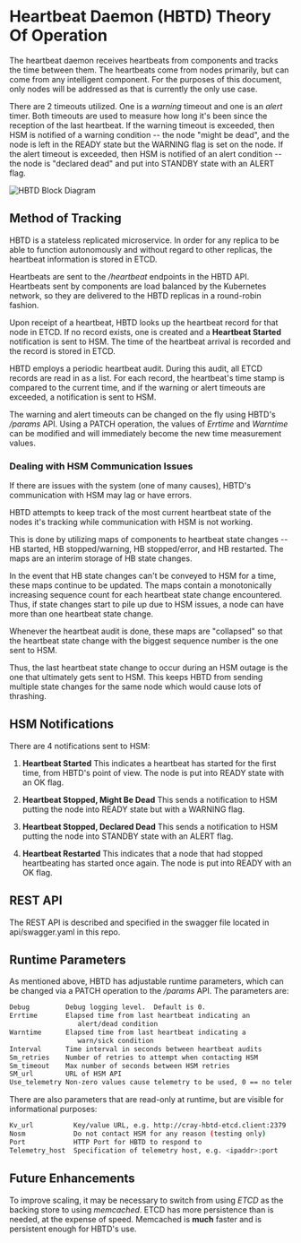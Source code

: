 # Heartbeat Daemon (HBTD) Theory Of Operation

The heartbeat daemon receives heartbeats from components and tracks the
time between them.   The heartbeats come from nodes primarily, but can come
from any intelligent component.  For the purposes of this document, only
nodes will be addressed as that is currently the only use case.

There are 2 timeouts utilized.  One is a *warning* timeout and one is an *alert*
timer.  Both timeouts are used to measure how long it's been since the
reception of the last heartbeat.   If the warning timeout is exceeded, then
HSM is notified of a warning condition -- the node "might be dead", and
the node is left in the READY state but the WARNING flag is set on the
node.  If the alert timeout is exceeded, then HSM is notified of an alert 
condition -- the node is "declared dead" and put into STANDBY state with
an ALERT flag.

![HBTD Block Diagram](HBTD_TOI.gif "HBTD Block Diagram")

## Method of Tracking

HBTD is a stateless replicated microservice.  In order for any replica to be
able to function autonomously and without regard to other replicas, the 
heartbeat information is stored in ETCD.

Heartbeats are sent to the */heartbeat* endpoints in the HBTD API.  
Heartbeats sent by components are load balanced by the Kubernetes network, 
so they are delivered to the HBTD replicas in a round-robin fashion.

Upon receipt of a heartbeat, HBTD looks up the heartbeat record for that 
node in ETCD.  If no record exists, one is created and a **Heartbeat
Started** notification is sent to HSM.   The time of the heartbeat arrival is 
recorded and the record is stored in ETCD.  

HBTD employs a periodic heartbeat audit.   During this audit, all ETCD records
are read in as a list.  For each record, the heartbeat's time stamp is compared
to the current time, and if the warning or alert timeouts are exceeded, a 
notification is sent to HSM.

The warning and alert timeouts can be changed on the fly using HBTD's
*/params* API.  Using a PATCH operation, the values of *Errtime* and *Warntime*
can be modified and will immediately become the new time measurement values.

### Dealing with HSM Communication Issues

If there are issues with the system (one of many causes), HBTD's communication
with HSM may lag or have errors.  

HBTD attempts to keep track of the most current heartbeat state of the nodes
it's tracking while communication with HSM is not working.

This is done by utilizing maps of components to heartbeat state changes --
HB started, HB stopped/warning, HB stopped/error, and HB restarted.   The maps
are an interim storage of HB state changes.

In the event that HB state changes can't be conveyed to HSM for a time, these
maps continue to be updated.   The maps contain a monotonically increasing
sequence count for each heartbeat state change encountered.  Thus, if state
changes start to pile up due to HSM issues, a node can have more than one
heartbeat state change.

Whenever the heartbeat audit is done, these maps are "collapsed" so that the
heartbeat state change with the biggest sequence number is the one sent to HSM.

Thus, the last heartbeat state change to occur during an HSM outage is the one
that ultimately gets sent to HSM.   This keeps HBTD from sending multiple
state changes for the same node which would cause lots of thrashing.

## HSM Notifications

There are 4 notifications sent to HSM:

1. **Heartbeat Started**  This indicates a heartbeat has started for the first
   time, from HBTD's point of view.  The node is put into READY state with an 
   OK flag.

2. **Heartbeat Stopped, Might Be Dead**  This sends a notification to HSM 
   putting the node into READY state but with a WARNING flag.

3. **Heartbeat Stopped, Declared Dead**  This sends a notification to HSM
   putting the node into STANDBY state with an ALERT flag.

4. **Heartbeat Restarted**  This indicates that a node that had stopped
   heartbeating has started once again.  The node is put into READY with
   an OK flag.

## REST API

The REST API is described and specified in the swagger file located in 
api/swagger.yaml in this repo.

## Runtime Parameters

As mentioned above, HBTD has adjustable runtime parameters, which can be
changed via a PATCH operation to the */params* API.  The parameters are:

```bash
Debug         Debug logging level.  Default is 0.
Errtime       Elapsed time from last heartbeat indicating an 
                 alert/dead condition
Warntime      Elapsed time from last heartbeat indicating a 
                 warn/sick condition
Interval      Time interval in seconds between heartbeat audits
Sm_retries    Number of retries to attempt when contacting HSM
Sm_timeout    Max number of seconds between HSM retries
SM_url        URL of HSM API
Use_telemetry Non-zero values cause telemetry to be used, 0 == no telemetry.
```

There are also parameters that are read-only at runtime, but are visible for
informational purposes:

```bash
Kv_url          Key/value URL, e.g. http://cray-hbtd-etcd.client:2379
Nosm            Do not contact HSM for any reason (testing only)
Port            HTTP Port for HBTD to respond to
Telemetry_host  Specification of telemetry host, e.g. <ipaddr>:port
```

## Future Enhancements

To improve scaling, it may be necessary to switch from using *ETCD* as the 
backing store to using *memcached*.  ETCD has more persistence than is 
needed, at the expense of speed.  Memcached is **much** faster and is 
persistent enough for HBTD's use.


